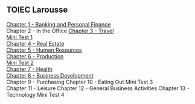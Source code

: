 ## TOIEC Larousse

[Chapter 1 - Banking and Personal Finance](lrch01)  
Chapter 2 - In the Office 
[Chapter 3 - Travel](lrch03)  
[Mini Test 1](lrmt1)  
[Chapter 4 - Real Estate](lrch04)  
[Chapter 5 - Human Resources](lrch05)  
[Chapter 6 - Production](lrch06)  
[Mini Test 2](lrmt2)  
[Chapter 7 - Health](lrch07)  
[Chapter 8 - Business Development](lrch08)  
Chapter 9 - Purchasing 
Chapter 10 - Eating Out
Mini Test 3  
Chapter 11 - Leisure 
Chapter 12 - General Business Activities
Chapter 13 - Technology
Mini Test 4
